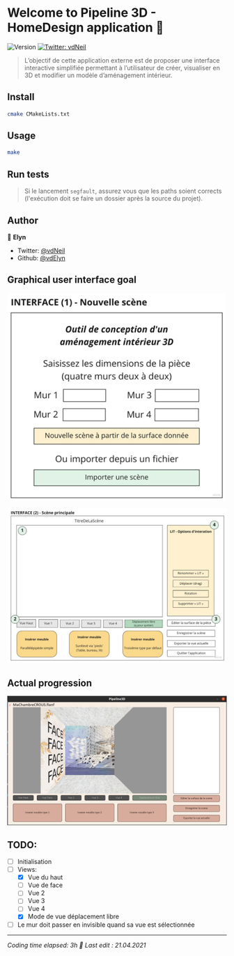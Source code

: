 # Welcome to Pipeline 3D - HomeDesign application 👋
![Version](https://img.shields.io/badge/version-0.0.1-blue.svg?cacheSeconds=2592000)
[![Twitter: vdNeil](https://img.shields.io/twitter/follow/vdNeil.svg?style=social)](https://twitter.com/vdNeil)

> L’objectif de cette application externe est de proposer une interface interactive simplifiée permettant à l’utilisateur de créer, visualiser en 3D et modifier un modèle d’aménagement intérieur.

## Install

```sh
cmake CMakeLists.txt
```

## Usage

```sh
make
```

## Run tests

> Si le lancement `segfault`, assurez vous que les paths soient corrects (l'exécution doit se faire un dossier après la source du projet).


## Author

👤 **Elyn**

* Twitter: [@vdNeil](https://twitter.com/vdNeil)
* Github: [@vdElyn](https://github.com/vdElyn)

## Graphical user interface goal

<img src="https://github.com/sh4ul4/Pipeline3D/blob/HomeDesign/res/HomeDesign-Interface1.jpg?raw=true" alt="Interface (1) - Initialisation" width="500"/>

![Interface (2) - Principale](https://github.com/sh4ul4/Pipeline3D/blob/HomeDesign/res/HomeDesign-Interface2.jpg?raw=true)

## Actual progression

![Actual GUI](https://github.com/sh4ul4/Pipeline3D/blob/HomeDesign/res/Interface-21-04-21.png?raw=true)

## TODO:

- [ ] Initialisation
- [ ] Views:
    - [x] Vue du haut
    - [ ] Vue de face
    - [ ] Vue 2
    - [ ] Vue 3
    - [ ] Vue 4
    - [x] Mode de vue déplacement libre
- [ ] Le mur doit passer en invisible quand sa vue est sélectionnée

***
_Coding time elapsed: 3h 💚 Last edit : 21.04.2021_
